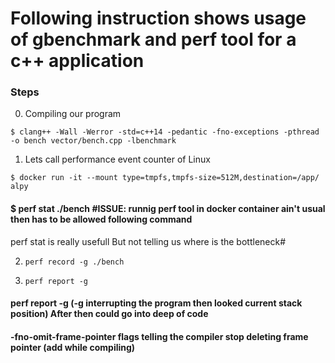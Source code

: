 # Following instruction shows usage of gbenchmark and perf tool for a c++ application
### Steps
0. Compiling our program

`$ clang++ -Wall -Werror -std=c++14 -pedantic -fno-exceptions -pthread -o bench vector/bench.cpp -lbenchmark`

1. Lets call performance event counter of Linux

`$ docker run -it --mount type=tmpfs,tmpfs-size=512M,destination=/app/ alpy
`

#### $ perf stat ./bench #ISSUE: runnig perf tool in docker container ain't usual then has to be allowed following command 
perf stat is really usefull But not telling us where is the bottleneck#

2. `perf record -g ./bench`

3. `perf report -g`

#### perf report -g (-g interrupting the program then looked current stack position) After then could go into deep of code

#### -fno-omit-frame-pointer flags telling the compiler stop deleting frame pointer (add while compiling)
